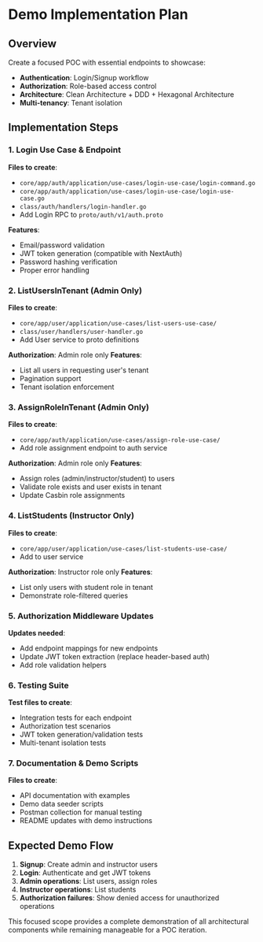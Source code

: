 # Demo Implementation Plan

## Overview
Create a focused POC with essential endpoints to showcase:
- **Authentication**: Login/Signup workflow
- **Authorization**: Role-based access control
- **Architecture**: Clean Architecture + DDD + Hexagonal Architecture
- **Multi-tenancy**: Tenant isolation

## Implementation Steps

### 1. Login Use Case & Endpoint
**Files to create**:
- `core/app/auth/application/use-cases/login-use-case/login-command.go`
- `core/app/auth/application/use-cases/login-use-case/login-use-case.go`
- `class/auth/handlers/login-handler.go`
- Add Login RPC to `proto/auth/v1/auth.proto`

**Features**:
- Email/password validation
- JWT token generation (compatible with NextAuth)
- Password hashing verification
- Proper error handling

### 2. ListUsersInTenant (Admin Only)
**Files to create**:
- `core/app/user/application/use-cases/list-users-use-case/`
- `class/user/handlers/user-handler.go`
- Add User service to proto definitions

**Authorization**: Admin role only
**Features**: 
- List all users in requesting user's tenant
- Pagination support
- Tenant isolation enforcement

### 3. AssignRoleInTenant (Admin Only)
**Files to create**:
- `core/app/auth/application/use-cases/assign-role-use-case/`
- Add role assignment endpoint to auth service

**Authorization**: Admin role only
**Features**:
- Assign roles (admin/instructor/student) to users
- Validate role exists and user exists in tenant
- Update Casbin role assignments

### 4. ListStudents (Instructor Only)
**Files to create**:
- `core/app/user/application/use-cases/list-students-use-case/`
- Add to user service

**Authorization**: Instructor role only
**Features**:
- List only users with student role in tenant
- Demonstrate role-filtered queries

### 5. Authorization Middleware Updates
**Updates needed**:
- Add endpoint mappings for new endpoints
- Update JWT token extraction (replace header-based auth)
- Add role validation helpers

### 6. Testing Suite
**Test files to create**:
- Integration tests for each endpoint
- Authorization test scenarios
- JWT token generation/validation tests
- Multi-tenant isolation tests

### 7. Documentation & Demo Scripts
**Files to create**:
- API documentation with examples
- Demo data seeder scripts
- Postman collection for manual testing
- README updates with demo instructions

## Expected Demo Flow
1. **Signup**: Create admin and instructor users
2. **Login**: Authenticate and get JWT tokens
3. **Admin operations**: List users, assign roles
4. **Instructor operations**: List students
5. **Authorization failures**: Show denied access for unauthorized operations

This focused scope provides a complete demonstration of all architectural components while remaining manageable for a POC iteration.